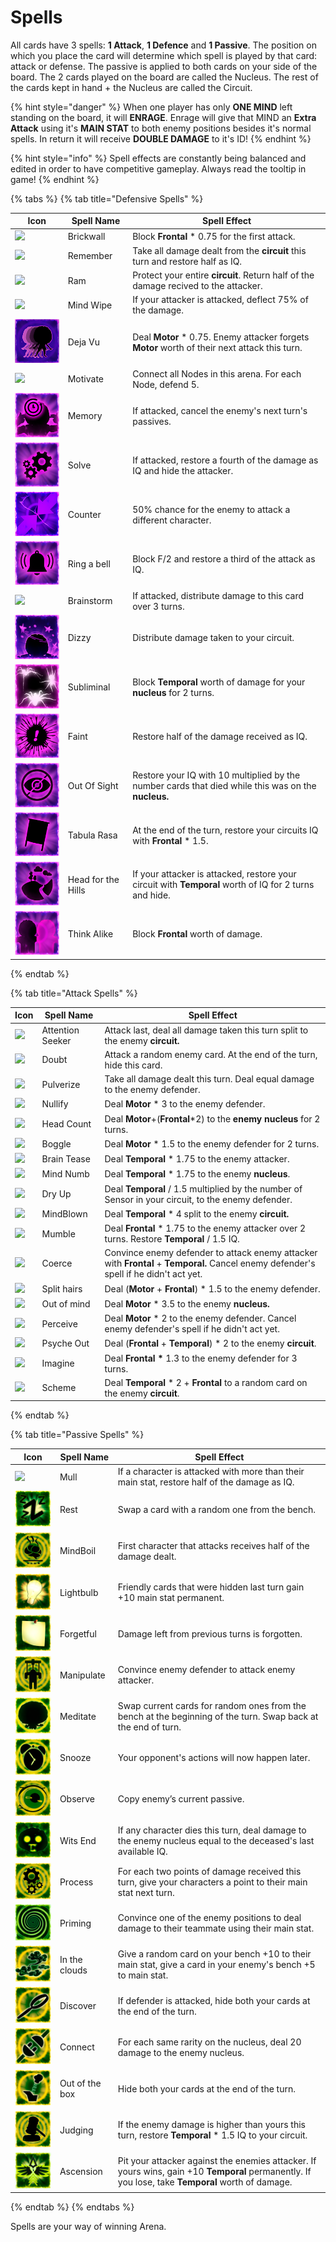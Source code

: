 # Spells

All cards have 3 spells: **1 Attack**, **1 Defence** and **1 Passive**. The position on which you place the card will determine which spell is played by that card: attack or defense. The passive is applied to both cards on your side of the board. The 2 cards played on the board are called the Nucleus. The rest of the cards kept in hand + the Nucleus are called the Circuit.

{% hint style="danger" %}
When one player has only **ONE MIND** left standing on the board, it will **ENRAGE**. Enrage will give that MIND an **Extra Attack** using it's **MAIN STAT** to both enemy positions besides it's normal spells. In return it will receive **DOUBLE DAMAGE** to it's ID!
{% endhint %}

{% hint style="info" %}
Spell effects are constantly being balanced and edited in order to have competitive gameplay. Always read the tooltip in game!
{% endhint %}

{% tabs %}
{% tab title="Defensive Spells" %}


| Icon                                                     | Spell Name         | Spell Effect                                                                                           |
| -------------------------------------------------------- | ------------------ | ------------------------------------------------------------------------------------------------------ |
| ![](../../../../.gitbook/assets/128\_Brickwall.jpg)      | Brickwall          | Block **Frontal** \* 0.75 for the first attack.                                                        |
| ![](<../../../../.gitbook/assets/128\_Remember (1).jpg>) | Remember           | Take all damage dealt from the **circuit** this turn and restore half as IQ.                           |
| ![](../../../../.gitbook/assets/128\_Ram.jpg)            | Ram                | Protect your entire **circuit**. Return half of the damage recived to the attacker.                    |
| ![](<../../../../.gitbook/assets/128\_MindWipe (1).jpg>) | Mind Wipe          | If your attacker is attacked, deflect 75% of the damage.                                               |
| ![](../../../../.gitbook/assets/DejaVu.png)              | Deja Vu            | Deal **Motor** \* 0.75. Enemy attacker forgets **Motor** worth of their next attack this turn.         |
| ![](../../../../.gitbook/assets/128\_Motivate.jpg)       | Motivate           | Connect all Nodes in this arena. For each Node, defend 5.                                              |
| ![](../../../../.gitbook/assets/Memory.png)              | Memory             | If attacked, cancel the enemy's next turn's passives.                                                  |
| ![](../../../../.gitbook/assets/Solve.png)               | Solve              | If attacked, restore a fourth of the damage as IQ and hide the attacker.                               |
| ![](../../../../.gitbook/assets/Counter.png)             | Counter            | 50% chance for the enemy to attack a different character.                                              |
| ![](<../../../../.gitbook/assets/RingABell (1).png>)     | Ring a bell        | Block F/2 and restore a third of the attack as IQ.                                                     |
| ![](../../../../.gitbook/assets/128\_Brainstorm.jpg)     | Brainstorm         | If attacked, distribute damage to this card over 3 turns.                                              |
| ![](../../../../.gitbook/assets/Dizzy.png)               | Dizzy              | Distribute damage taken to your circuit.                                                               |
| ![](../../../../.gitbook/assets/Subliminal.png)          | Subliminal         | Block **Temporal** worth of damage for your **nucleus** for 2 turns.                                   |
| ![](../../../../.gitbook/assets/Faint.png)               | Faint              | Restore half of the damage received as IQ.                                                             |
| ![](../../../../.gitbook/assets/OutOfSight.png)          | Out Of Sight       | Restore your IQ with 10 multiplied by the number cards that died while this was on the **nucleus.**    |
| ![](../../../../.gitbook/assets/TabulaRasa.png)          | Tabula Rasa        | At the end of the turn, restore your circuits IQ with **Frontal** \* 1.5.                              |
| ![](../../../../.gitbook/assets/HeadForTheHills.png)     | Head for the Hills | If your attacker is attacked, restore your circuit with **Temporal** worth of IQ for 2 turns and hide. |
| ![](../../../../.gitbook/assets/ThinkAlike.png)          | Think Alike        | Block **Frontal** worth of damage.                                                                     |
{% endtab %}

{% tab title="Attack Spells" %}


| Icon                                                      | Spell Name        | Spell Effect                                                                                                                          |
| --------------------------------------------------------- | ----------------- | ------------------------------------------------------------------------------------------------------------------------------------- |
| ![](../../../../.gitbook/assets/128\_AttentionSeeker.jpg) | Attention Seeker  | Attack last, deal all damage taken this turn split to the enemy **circuit.**                                                          |
| ![](../../../../.gitbook/assets/128\_Doubt.jpg)           | Doubt             | Attack a random enemy card. At the end of the turn, hide this card.                                                                   |
| ![](../../../../.gitbook/assets/128\_Pulverize.jpg)       | Pulverize         | Take all damage dealt this turn. Deal equal damage to the enemy defender.                                                             |
| ![](../../../../.gitbook/assets/128\_Nullify.jpg)         | Nullify           | Deal **Motor** \* 3 to the enemy defender.                                                                                            |
| ![](<../../../../.gitbook/assets/128\_Headcount (1).jpg>) | Head Count        | Deal **Motor**+(**Frontal**\*2) to the **enemy** **nucleus** for 2 turns.                                                             |
| ![](../../../../.gitbook/assets/128\_Boggle.jpg)          | Boggle            | Deal **Motor** \* 1.5 to the enemy defender for 2 turns.                                                                              |
| ![](../../../../.gitbook/assets/128\_BrainTease.jpg)      | Brain Tease       | Deal **Temporal** \* 1.75 to the enemy attacker.                                                                                      |
| ![](../../../../.gitbook/assets/128\_Mind\_Numb.jpg)      | Mind Numb         | Deal **Temporal** \* 1.75 to the enemy **nucleus**.                                                                                   |
| ![](<../../../../.gitbook/assets/128\_DryUp (1).jpg>)     | Dry Up            | Deal **Temporal** / 1.5 multiplied by the number of Sensor in your circuit, to the enemy defender.                                    |
| ![](<../../../../.gitbook/assets/128\_Mindblown (3).jpg>) | MindBlown         | Deal **Temporal** \* 4 split to the enemy **circuit.**                                                                                |
| ![](../../../../.gitbook/assets/128\_Mumble.jpg)          | Mumble            | Deal **Frontal** \* 1.75 to the enemy attacker over 2 turns. Restore **Temporal** / 1.5 IQ.                                           |
| ![](../../../../.gitbook/assets/128\_Coerce.jpg)          | Coerce            | Convince enemy defender to attack enemy attacker with **Frontal** + **Temporal.** Cancel enemy defender's spell if he didn't act yet. |
| ![](../../../../.gitbook/assets/128\_SplittingHairs.jpg)  | Split hairs       | Deal (**Motor** + **Frontal**) \* 1.5 to the enemy defender.                                                                          |
| ![](../../../../.gitbook/assets/128\_OutOfMind.jpg)       | Out of mind       | Deal **Motor** \* 3.5 to the enemy **nucleus.**                                                                                       |
| ![](../../../../.gitbook/assets/128\_Percieve.jpg)        | Perceive          | Deal **Motor** \* 2 to the enemy defender. Cancel enemy defender's spell if he didn't act yet.                                        |
| ![](../../../../.gitbook/assets/128\_PsycheOut.jpg)       | Psyche Out        | Deal (**Frontal** + **Temporal**) \* 2 to the enemy **circuit**.                                                                      |
| ![](../../../../.gitbook/assets/128\_Imagine.jpg)         | Imagine           | Deal **Frontal \*** 1.3  to the enemy defender for 3 turns.                                                                           |
| ![](../../../../.gitbook/assets/128\_Scheme.jpg)          | Scheme            | Deal **Temporal** \* 2 + **Frontal** to a random card on the enemy **circuit**.                                                       |
{% endtab %}

{% tab title="Passive Spells" %}


| Icon                                             | Spell Name     | Spell Effect                                                                                                                                      |
| ------------------------------------------------ | -------------- | ------------------------------------------------------------------------------------------------------------------------------------------------- |
| ![](../../../../.gitbook/assets/128\_Mull.jpg)   | Mull           | If a character is attacked with more than their main stat, restore half of the damage as IQ.                                                      |
| ![](../../../../.gitbook/assets/Rest.png)        | Rest           | Swap a card with a random one from the bench.                                                                                                     |
| ![](../../../../.gitbook/assets/MindBoil.png)    | MindBoil       | First character that attacks receives half of the damage dealt.                                                                                   |
| ![](../../../../.gitbook/assets/Lightbulb.png)   | Lightbulb      | Friendly cards that were hidden last turn gain +10 main stat permanent.                                                                           |
| ![](../../../../.gitbook/assets/PostItNote.png)  | Forgetful      | Damage left from previous turns is forgotten.                                                                                                     |
| ![](../../../../.gitbook/assets/Manipulate.png)  | Manipulate     | Convince enemy defender to attack enemy attacker.                                                                                                 |
| ![](../../../../.gitbook/assets/Meditate.png)    | Meditate       | Swap current cards for random ones from the bench at the beginning of the turn. Swap back at the end of turn.                                     |
| ![](../../../../.gitbook/assets/Snooze.png)      | Snooze         | Your opponent's actions will now happen later.                                                                                                    |
| ![](../../../../.gitbook/assets/Observe.png)     | Observe        | Copy enemy’s current passive.                                                                                                                     |
| ![](../../../../.gitbook/assets/WitsEnd.png)     | Wits End       | If any character dies this turn, deal damage to the enemy nucleus equal to the deceased's last available IQ.                                      |
| ![](../../../../.gitbook/assets/Process.png)     | Process        | For each two points of damage received this turn, give your characters a point to their main stat next turn.                                      |
| ![](../../../../.gitbook/assets/Priming.png)     | Priming        | Convince one of the enemy positions to deal damage to their teammate using their main stat.                                                       |
| ![](../../../../.gitbook/assets/InTheClouds.png) | In the clouds  | Give a random card on your bench +10 to their main stat, give a card in your enemy's bench +5 to main stat.                                       |
| ![](../../../../.gitbook/assets/Discover.png)    | Discover       | If defender is attacked, hide both your cards at the end of the turn.                                                                             |
| ![](../../../../.gitbook/assets/Connect.png)     | Connect        | For each same rarity on the nucleus, deal 20 damage to the enemy nucleus.                                                                         |
| ![](../../../../.gitbook/assets/OutOfTheBox.png) | Out of the box | Hide both your cards at the end of the turn.                                                                                                      |
| ![](../../../../.gitbook/assets/Judging.png)     | Judging        | If the enemy damage is higher than yours this turn, restore **Temporal** \* 1.5 IQ to your circuit.                                               |
| ![](../../../../.gitbook/assets/Ascension.png)   | Ascension      | Pit your attacker against the enemies attacker. If yours wins, gain +10 **Temporal** permanently. If you lose, take **Temporal** worth of damage. |
{% endtab %}
{% endtabs %}

Spells are your way of winning Arena.&#x20;
